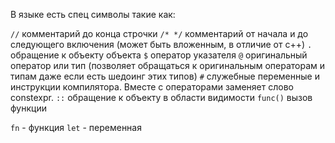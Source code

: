 В языке есть спец символы такие как:

`//` комментарий до конца строчки
`/* */` комментарий от начала и до следующего включения (может
быть вложенным, в отличие от c++)
`.` обращение к объекту объекта
`$`  оператор указателя
`@` оригинальный оператор или тип (позволяет обращаться
к оригинальным операторам и типам даже если есть шедоинг этих
типов)
`#` служебные переменные и инструкции компилятора. Вместе с
операторами заменяет слово constexpr.
`::` обращение к объекту в области видимости
`func()` вызов функции

`fn`  - функция
`let` - переменная 